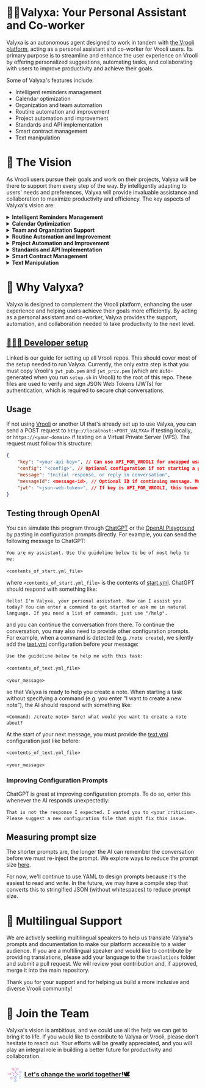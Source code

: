 # 🙆‍♀️Valyxa: Your Personal Assistant and Co-worker
Valyxa is an autonomous agent designed to work in tandem with [the Vrooli platform][website], acting as a personal assistant and co-worker for Vrooli users. Its primary purpose is to streamline and enhance the user experience on Vrooli by offering personalized suggestions, automating tasks, and collaborating with users to improve productivity and achieve their goals.

Some of Valyxa's features include:
- Intelligent reminders management
- Calendar optimization
- Organization and team automation
- Routine automation and improvement
- Project automation and improvement
- Standards and API implementation
- Smart contract management
- Text manipulation


# 🌟 The Vision
As Vrooli users pursue their goals and work on their projects, Valyxa will be there to support them every step of the way. By intelligently adapting to users' needs and preferences, Valyxa will provide invaluable assistance and collaboration to maximize productivity and efficiency. The key aspects of Valyxa's vision are:

<details>
  <summary><b>Intelligent Reminders Management</b></summary>
  Valyxa will revolutionize how users manage reminders by:  

  * Creating organizations, projects, routines, standards, APIs, etc., to autonomously complete reminders
  * Prioritizing reminders according to user preferences and needs
  * Suggesting new reminders
</details>
<details>
  <summary><b>Calendar Optimization</b></summary>
  Valyxa will optimize users' calendars by:

  * Filling available time with suggested actions
  * Reducing busy time by identifying inefficiencies and automatable tasks
</details>
<details>
  <summary><b>Team and Organization Support</b></summary>
  Valyxa will enhance team and organization dynamics by:

  * Adding bot team members
  * Auto-implementing incomplete routines, projects, etc.
  * Facilitating individual and group chats with bot members
</details>
<details>
  <summary><b>Routine Automation and Improvement</b></summary>
  Valyxa will streamline routines by:

  * Auto-implementing and auto-running routines
  * Suggesting routines to complete next
  * Auto-improving routines by optimizing cost, complexity, and other factors
</details>
<details>
  <summary><b>Project Automation and Improvement</b></summary>
  Valyxa will boost project management by:

  * Auto-implementing and auto-running projects
</details>
<details>
  <summary><b>Standards and API Implementation</b></summary>
  Valyxa will simplify the implementation of standards and APIs by:

  * Auto-implementing and auto-improving standards and APIs based on user preferences and requirements
</details>
<details>
  <summary><b>Smart Contract Management</b></summary>
  Valyxa will empower users to manage smart contracts effectively by:

  * Auto-implementing and auto-improving smart contracts
  * Providing auditing capabilities to ensure contract security and compliance
</details>
<details>
  <summary><b>Text Manipulation</b></summary>
  Valyxa will enable users to effortlessly manipulate freeform text (e.g., notes, descriptions, chat messages) by providing features to:

  * Convert text to bullet points
  * Change reading level
  * Adjust formality
  * Alter length
  * Organize content
  * Summarize information
  * Continue writing
</details>


# 🔑 Why Valyxa?
Valyxa is designed to complement the Vrooli platform, enhancing the user experience and helping users achieve their goals more efficiently. By acting as a personal assistant and co-worker, Valyxa provides the support, automation, and collaboration needed to take productivity to the next level.

## [👩🏼‍💻 Developer setup][setup-guide]
Linked is our guide for setting up all Vrooli repos. This should cover most of the setup needed to run Valyxa. Currently, the only extra step is that you must copy Vrooli's `jwt_pub.pem` and `jwt_priv.pem` (which are auto-generated when you run `setup.sh` in Vrooli) to the root of this repo. These files are used to verify and sign JSON Web Tokens (JWTs) for authentication, which is required to secure chat conversations.

## Usage
If not using [Vrooli](https://github.com/Vrooli/Vrooli) or another UI that's already set up to use Valyxa, you can send a POST request to `http://localhost:<PORT_VALYXA>` if testing locally, or `https://<your-domain>` if testing on a Virtual Private Server (VPS). The request must follow this structure:

```json
{
    "key": "<your-api-key>", // Can use API_FOR_VROOLI for uncapped usage. Otherwise, we validate and fetch api information from VROOLI_URL
    "config": "<config>", // Optional configuration if not starting a generic conversation. See `ai_assistant.features.commands.commands` in `start.yml` for options
    "message": "Initial response, or reply in conversation",
    "messageId": <message-id>, // Optional ID if continuing message. Must be continuing the conversation using the same key
    "jwt": "<json-web-token>", // If key is API_FOR_VROOLI, this token ensures that the conversation cannot be accessed by anyone else
}
```

## Testing through OpenAI
You can simulate this program through [ChatGPT](https://chat.openai.com/) or the [OpenAI Playground](https://platform.openai.com/playground) by pasting in configuration prompts directly. For example, you can send the following message to ChatGPT:

```
You are my assistant. Use the guideline below to be of most help to me:

<contents_of_start.yml_file>
```

where `<contents_of_start.yml_file>` is the contents of [start.yml](src/tasks/en/start.yml). ChatGPT should respond with something like:

```
Hello! I'm Valyxa, your personal assistant. How can I assist you today? You can enter a command to get started or ask me in natural language. If you need a list of commands, just use "/help".
```

and you can continue the conversation from there. To continue the conversation, you may also need to provide other configuration prompts. For example, when a command is detected (e.g. `/note create`), we silently add the [text.yml]() configuration before your message:

```
Use the guideline below to help me with this task:

<contents_of_text.yml_file>

<your_message>
```

 so that Valyxa is ready to help you create a note. When starting a task without specifying a command (e.g. you enter "I want to create a new note"), the AI should respond with something like:

```
<Command: /create note> Sure! what would you want to create a note about?
```

At the start of your next message, you must provide the [text.yml]() configuration just like before:

```
<contents_of_text.yml_file>

<your_message>
```

### Improving Configuration Prompts
ChatGPT is great at improving configuration prompts. To do so, enter this whenever the AI responds unexpectedly:

```
That is not the response I expected. I wanted you to <your criticism>. Please suggest a new configuration file that might fix this issue.
```

## Measuring prompt size
The shorter prompts are, the longer the AI can remember the conversation before we must re-inject the prompt. We explore ways to reduce the prompt size [here](docs/PromptShrinking.md).

For now, we'll continue to use YAML to design prompts because it's the easiest to read and write. In the future, we may have a compile step that converts this to stringified JSON (without whitespaces) to reduce prompt size.

# 🦜 Multilingual Support
We are actively seeking multilingual speakers to help us translate Valyxa's prompts and documentation to make our platform accessible to a wider audience. If you are a multilingual speaker and would like to contribute by providing translations, please add your language to the `translations` folder and submit a pull request. We will review your contribution and, if approved, merge it into the main repository.

Thank you for your support and for helping us build a more inclusive and diverse Vrooli community!

# 🤝 Join the Team
Valyxa's vision is ambitious, and we could use all the help we can get to bring it to life. If you would like to contribute to Valyxa or Vrooli, please don't hesitate to reach out. Your efforts will be greatly appreciated, and you will play an integral role in building a better future for productivity and collaboration.

### [<img align="center" alt="Website" width="36px" src="./docs/assets/vrooli.png" style="padding-left:5px;padding-right:2px" />][start] [**Let's change the world together!🕊**][start]

[website]: https://vrooli.com
[start]: https://vrooli.com/start
[setup-guide]: https://docs.vrooli.com/setup/getting_started.html
